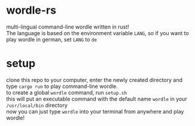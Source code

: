 # wordle-rs
multi-lingual command-line wordle written in rust!  
The language is based on the environment variable `LANG`, so if you want to play wordle in german, set `LANG` to `de`  
# setup
clone this repo to your computer, enter the newly created directory and type `cargo run` to play command-line wordle.  
to create a global `wordle` command, run `setup.sh`    
this will put an executable command with the default name `wordle` in your `/usr/local/bin` directory  
now you can just type `wordle` into your terminal from anywhere and play wordle!





